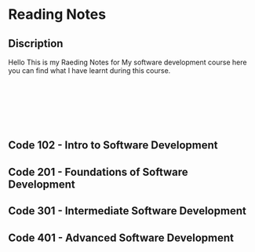 

# Reading Notes
## Discription
Hello 
This is my Raeding Notes for My software development course here you can find what I have learnt during this course.
<br>
<br>
<br>
<br>
<br>
<br>
<br>





## Code 102 - Intro to Software Development
## Code 201 - Foundations of Software Development
## Code 301 - Intermediate Software Development
## Code 401 - Advanced Software Development
